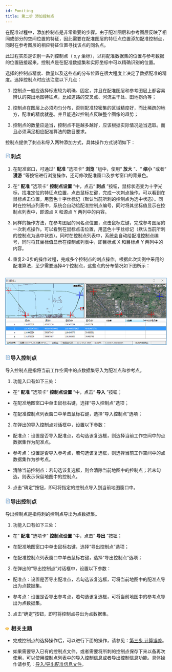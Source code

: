 ```yaml
---
id: Poniting
title: 第二步 添加控制点  
---  
```


在配准过程中，添加控制点是非常重要的步骤。由于配准图层和参考图层反映了相同或部分的空间位置的特征，因此需要在配准图层的特征点位置添加配准控制点，同时在参考图层的相应特征位置寻找该点的同名点。



此过程实质是识别一系列控制点（ x,y 坐标），以将配准数据集的位置与参考数据的位置链接起来。控制点是在配准数据集和实际坐标中可以精确识别的位置。



选择的控制点精度、数量以及这些点的分布位置在很大程度上决定了数据配准的精度。选择控制点时应该注意以下几点：



1. 控制点一般应选择标志较为明确、固定，并且在配准图层和参考图层上都容易辨认的突出地图特征点，比如道路的交叉点、河流主干处、田地拐角等；

2. 控制点在图层上必须均匀分布，否则配准较密集的区域精度好，而比稀疏的地方，配准的精度就差。并且能通过控制点反映整个图像的趋势；

3. 控制点的数量应适当，控制点不是越多越好，应该根据实际情况适当选取。而且必须满足相应配准算法的数目要求。





控制点提供了刺点和导入两种添加方式，具体操作方式说明如下：



### ![](../../img/read.gif)刺点



1. 在配准窗口，可通过“ **配准** ”选项卡“ **浏览** ”组中，使用“ **放大** ”、“ **缩小** ”或者“ **漫游**
”等按钮进行浏览操作，还可修改配准窗口及参考窗口的背景色。

2. 在“ **配准** ”选项卡“ **控制点设置** ”中，点击“ **刺点**
”按钮，鼠标状态变为十字光标，找准定位的特征点位置，点击鼠标左键，完成一次刺点操作。可以看到在鼠标点击位置，用蓝色十字丝标记（默认当前所刺的控制点为选中状态）。同时在控制点列表中，系统会自动给配准控制点编号，同时将其坐标值显示在控制点列表中，即源点
X 和源点 Y 两列中的内容。

3. 同样的操作方法，在参考图层的同名点位置，点击鼠标左键，完成参考图层的一次刺点操作。可以看到在鼠标点击位置，用蓝色十字丝标记（默认当前所刺的控制点为选中状态）。同时在控制点列表中，系统会自动给配准控制点编号，同时将其坐标值显示在控制点列表中，即目标点
X 和目标点 Y 两列中的内容。

4. 重复2-3步的操作过程，完成多个控制点的刺点操作。根据此次实例中采用的配准算法，至少需要选择4个控制点，这些点的分布情况如下图所示：



![](img/GCPdis.png)  
---  




### ![](../../img/read.gif)导入控制点



导入控制点是指将当前工作空间中的点数据集导入为配准点和参考点。



1. 功能入口有如下三处：

* 在“ **配准** ”选项卡“ **控制点设置** ”中，点击“ **导入** ”按钮；

* 在配准地图窗口中单击鼠标右键，选择“导入控制点”选项；

* 在配准控制点列表窗口中单击鼠标右键，选择“导入控制点”选项；

2. 在弹出的导入控制点对话框中，设置以下参数：

* 配准点：设置是否导入配准点，若勾选该复选框，则选择当前工作空间中的点数据集作为配准点。

* 参考点：设置是否导入参考点，若勾选该复选框，则选择当前工作空间中的点数据集作为参考点。

* 清除当前控制点：若勾选该复选框，则会清除当前地图中的控制点；若未勾选，则表示保留地图中的控制点。

3. 点击“确定”按钮，即可将指定的控制点导入到当前地图窗口中。





### ![](../../img/read.gif)导出控制点



导出控制点是指将刺的控制点导出为点数据集。



1. 功能入口有如下三处：

* 在“ **配准** ”选项卡“ **控制点设置** ”中，点击“ **导出** ”按钮；

* 在配准地图窗口中单击鼠标右键，选择“导出控制点”选项；

* 在配准控制点列表窗口中单击鼠标右键，选择“导出控制点”选项；

2. 在弹出的“导出控制点”对话框中，设置以下参数：

* 配准点：设置是否导出配准点，若勾选该复选框，可将当前地图中的配准点导出为点数据集。

* 参考点：设置是否导出参考点，若勾选该复选框，可将当前地图中的参考点导出为点数据集。

3. 点击“确定”按钮，即可将控制点导出为点数据集。





### ![](../../img/seealso.png) 相关主题



* 完成控制点的选择操作后，可以进行下面的操作，请参见：[第三步 计算误差](CalculatError.html)。

* 如果需要导入已有的控制点文件，或者需要将所刺的控制点保存下来以备再次使用，可以使用控制点列表中的导入控制信息或者导出控制信息功能。具体操作请参见：[导入/导出配准信息文件](importGCP.html)。




